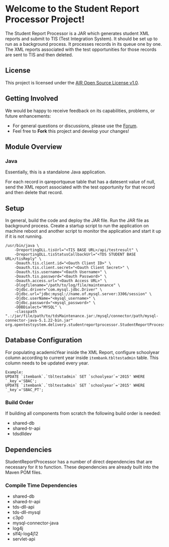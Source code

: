 # Welcome to the Student Report Processor Project!

The Student Report Processor is a JAR which generates student XML reports and submit to TIS (Test Integration System). It should be set up to run as a background process. It processes records in its queue one by one. The XML reports associated with the test opportunities for those records are sent to TIS and then deleted.

## License ##
This project is licensed under the [AIR Open Source License v1.0](http://www.smarterapp.org/documents/American_Institutes_for_Research_Open_Source_Software_License.pdf).

## Getting Involved ##
We would be happy to receive feedback on its capabilities, problems, or future enhancements:

* For general questions or discussions, please use the [Forum](http://forum.smarterbalanced.org/viewforum.php?f=9).
* Feel free to **Fork** this project and develop your changes!

## Module Overview

### Java

Essentially, this is a standalone Java application.

For each record in qareportqueue table that has a datesent value of null, send the XML report associated with the test opportunity for that record and then delete that record.

## Setup
In general, build the code and deploy the JAR file. Run the JAR file as background process. Create a startup script to run the application on machine reboot and another script to monitor the application and start it up if it is not running.

```
/usr/bin/java \
    -DreportingDLL.tisUrl="<TIS BASE URL>/api/testresult" \
    -DreportingDLL.tisStatusCallbackUrl="<TDS STUDENT BASE URL>/tisReply" \
    -Doauth.tis.client.id="<Oauth Client ID>" \
    -Doauth.tis.client.secret="<Oauth Client Secret>" \
    -Doauth.tis.username="<Oauth Username>" \
    -Doauth.tis.password="<Oauth Password>" \
    -Doauth.access.url="<Oauth Access URL>" \
    -Dlogfilename="/path/to/log/file/maintenance" \
    -Djdbc.driver="com.mysql.jdbc.Driver" \
    -Djdbc.url="jdbc:mysql://name.of.mysql.server:3306/session" \
    -Djdbc.userName="<mysql_username>" \
    -Djdbc.password="<mysql_password>" \
    -DDBDialect="MYSQL" \
    -classpath ".:/jar/file/path/to/tdsMaintenance.jar:/mysql/connector/path/mysql-connector-java-5.1.22-bin.jar" org.opentestsystem.delivery.studentreportprocessor.StudentReportProcessor

```
## Database Configuration
For populating academicYear inside the XML Report, configure schoolyear column according to current year inside `itembank`.`tbltestadmin` table.
This column needs to be updated every year.

```
Example:
UPDATE `itembank`.`tbltestadmin` SET `schoolyear`='2015' WHERE `_key`='SBAC';
UPDATE `itembank`.`tbltestadmin` SET `schoolyear`='2015' WHERE `_key`='SBAC_PT';
```


### Build Order

If building all components from scratch the following build order is needed:

* shared-db
* shared-tr-api
* tdsdlldev

## Dependencies
StudentReportProcessor has a number of direct dependencies that are necessary for it to function.  These dependencies are already built into the Maven POM files.

### Compile Time Dependencies
* shared-db
* shared-tr-api
* tds-dll-api
* tds-dll-mysql
* c3p0
* mysql-connector-java
* log4j
* slf4j-log4j12
* servlet-api